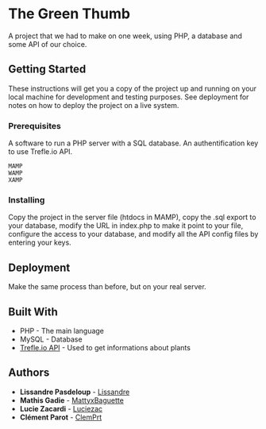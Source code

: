 # The Green Thumb

A project that we had to make on one week, using PHP, a database and some API of our choice.

## Getting Started

These instructions will get you a copy of the project up and running on your local machine for development and testing purposes. See deployment for notes on how to deploy the project on a live system.

### Prerequisites

A software to run a PHP server with a SQL database. An authentification key to use Trefle.io API.

```
MAMP
WAMP
XAMP
```

### Installing

Copy the project in the server file (htdocs in MAMP), copy the .sql export to your database, modify the URL in index.php to make it point to your file, configure the access to your database, and modify all the API config files by entering your keys.

## Deployment

Make the same process than before, but on your real server.

## Built With

* PHP - The main language
* MySQL - Database
* [Trefle.io API](https://trefle.io) - Used to get informations about plants

## Authors

* **Lissandre Pasdeloup** - [Lissandre](https://github.com/Lissandre)
* **Mathis Gadie** - [MattyxBaguette](https://github.com/MattyxBaguette)
* **Lucie Zacardi** - [Luciezac](https://github.com/Luciezac)
* **Clément Parot** - [ClemPrt](https://github.com/ClemPrt)